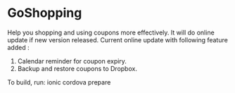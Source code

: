 # GoShopping

Help you shopping and using coupons more effectively.
It will do online update if new version released.
Current online update with following feature added :
1. Calendar reminder for coupon expiry.
2. Backup and restore coupons to Dropbox.

To build, run:
ionic cordova prepare